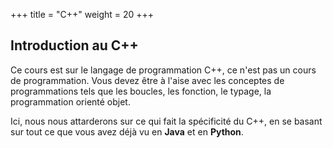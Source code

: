+++
title = "C++"
weight = 20
+++

## Introduction au C++

Ce cours est sur le langage de programmation C++, ce n'est pas un cours de programmation. Vous devez être à l'aise avec les conceptes de programmations tels que les boucles, les fonction, le typage, la programmation orienté objet. 

Ici, nous nous attarderons sur ce qui fait la spécificité du C++, en se basant sur tout ce que vous avez déjà vu en **Java** et en **Python**. 
